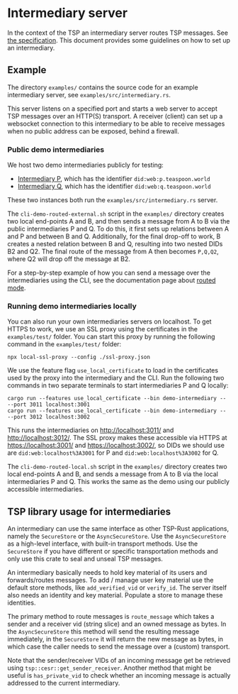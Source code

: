 # Intermediary server

In the context of the TSP an intermediary server routes TSP messages.
See [the specification](https://trustoverip.github.io/tswg-tsp-specification/#routed-messages-through-intermediaries).
This document provides some guidelines on how to set up an intermediary.

## Example

The directory `examples/` contains the source code for an example
intermediary server, see `examples/src/intermediary.rs`.

This server listens on a specified port and starts a web server to accept
TSP messages over an HTTP(S) transport. A receiver (client) can
set up a websocket connection to this intermediary to be able to receive messages
when no public address can be exposed, behind a firewall.

### Public demo intermediaries

We host two demo intermediaries publicly for testing:

- [Intermediary P](https://p.teaspoon.world/), which has the identifier `did:web:p.teaspoon.world`
- [Intermediary Q](https://q.teaspoon.world/), which has the identifier `did:web:q.teaspoon.world`

These two instances both run the `examples/src/intermediary.rs` server.

The `cli-demo-routed-external.sh` script in the `examples/` directory creates two local end-points A and B, and then sends a message from A to B via the public intermediaries P and Q. To do this, it first sets up relations between A and P and between B and Q. Additionally, for the final drop-off to work, B creates a nested relation between B and Q, resulting into two nested DIDs B2 and Q2. The final route of the message from A then becomes `P,Q,Q2`, where Q2 will drop off the message at B2.

For a step-by-step example of how you can send a message over the intermediaries using the CLI, see the documentation page about [routed mode](./cli/routed.md).

### Running demo intermediaries locally

You can also run your own intermediaries servers on localhost. To get HTTPS to work, we use an SSL proxy using the certificates in the `examples/test/` folder. You can start this proxy by running the following command in the `examples/test/` folder:

```
npx local-ssl-proxy --config ./ssl-proxy.json
```

We use the feature flag `use_local_certificate` to load in the certificates used by the proxy into the intermediary and the CLI. Run the following two commands in two separate terminals to start intermediaries P and Q locally:

```
cargo run --features use_local_certificate --bin demo-intermediary -- --port 3011 localhost:3001
cargo run --features use_local_certificate --bin demo-intermediary -- --port 3012 localhost:3002
```

This runs the intermediaries on <http://localhost:3011/> and <http://localhost:3012/>. The SSL proxy makes these accessible via HTTPS at <https://localhost:3001/> and <https://localhost:3002/>, so DIDs we should use are `did:web:localhost%3A3001` for P and `did:web:localhost%3A3002` for Q.

The `cli-demo-routed-local.sh` script in the `examples/` directory creates two local end-points A and B, and sends a message from A to B via the local intermediaries P and Q. This works the same as the demo using our publicly accessible intermediaries.

## TSP library usage for intermediaries

An intermediary can use the same interface as other TSP-Rust applications,
namely the `SecureStore` or the `AsyncSecureStore`. Use the `AsyncSecureStore` as a high-level
interface, with built-in transport methods. Use the `SecureStore` if you have different
or specific transportation methods and only use this crate to seal and unseal TSP messages.

An intermediary basically needs to hold key material of its users and forwards/routes
messages. To add / manage user key material use the default store methods, like
`add_verified_vid` or `verify_id`. The server itself also needs an identity and
key material. Populate a store to manage these identities.

The primary method to route messages is `route_message`
which takes a sender and a receiver vid (string slice) and an owned message as bytes.
In the `AsyncSecureStore` this method will send the resulting message immediately,
in the `SecureStore` it will return the new message as bytes, in which case the
caller needs to send the message over a (custom) transport.

Note that the sender/receiver VIDs of an incoming message get be retrieved using
`tsp::cesr::get_sender_receiver`. Another method that might be useful is
`has_private_vid` to check whether an incoming message is actually addressed to
the current intermediary.


